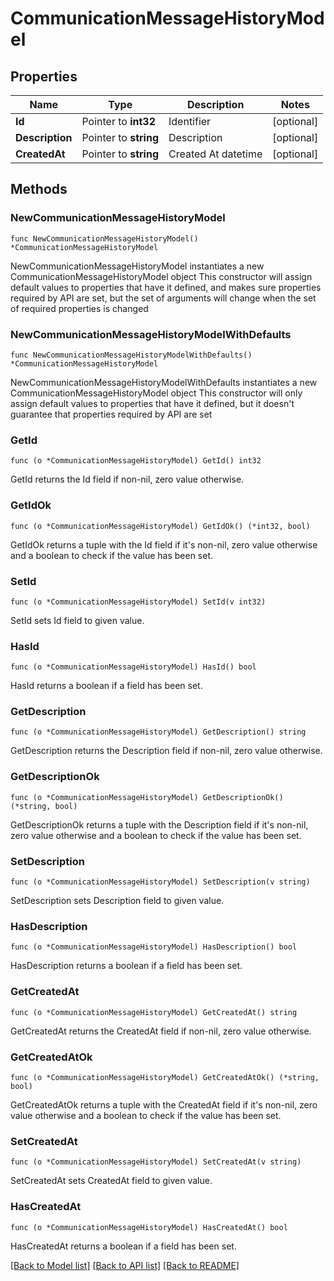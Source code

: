 # CommunicationMessageHistoryModel

## Properties

Name | Type | Description | Notes
------------ | ------------- | ------------- | -------------
**Id** | Pointer to **int32** | Identifier | [optional] 
**Description** | Pointer to **string** | Description | [optional] 
**CreatedAt** | Pointer to **string** | Created At datetime | [optional] 

## Methods

### NewCommunicationMessageHistoryModel

`func NewCommunicationMessageHistoryModel() *CommunicationMessageHistoryModel`

NewCommunicationMessageHistoryModel instantiates a new CommunicationMessageHistoryModel object
This constructor will assign default values to properties that have it defined,
and makes sure properties required by API are set, but the set of arguments
will change when the set of required properties is changed

### NewCommunicationMessageHistoryModelWithDefaults

`func NewCommunicationMessageHistoryModelWithDefaults() *CommunicationMessageHistoryModel`

NewCommunicationMessageHistoryModelWithDefaults instantiates a new CommunicationMessageHistoryModel object
This constructor will only assign default values to properties that have it defined,
but it doesn't guarantee that properties required by API are set

### GetId

`func (o *CommunicationMessageHistoryModel) GetId() int32`

GetId returns the Id field if non-nil, zero value otherwise.

### GetIdOk

`func (o *CommunicationMessageHistoryModel) GetIdOk() (*int32, bool)`

GetIdOk returns a tuple with the Id field if it's non-nil, zero value otherwise
and a boolean to check if the value has been set.

### SetId

`func (o *CommunicationMessageHistoryModel) SetId(v int32)`

SetId sets Id field to given value.

### HasId

`func (o *CommunicationMessageHistoryModel) HasId() bool`

HasId returns a boolean if a field has been set.

### GetDescription

`func (o *CommunicationMessageHistoryModel) GetDescription() string`

GetDescription returns the Description field if non-nil, zero value otherwise.

### GetDescriptionOk

`func (o *CommunicationMessageHistoryModel) GetDescriptionOk() (*string, bool)`

GetDescriptionOk returns a tuple with the Description field if it's non-nil, zero value otherwise
and a boolean to check if the value has been set.

### SetDescription

`func (o *CommunicationMessageHistoryModel) SetDescription(v string)`

SetDescription sets Description field to given value.

### HasDescription

`func (o *CommunicationMessageHistoryModel) HasDescription() bool`

HasDescription returns a boolean if a field has been set.

### GetCreatedAt

`func (o *CommunicationMessageHistoryModel) GetCreatedAt() string`

GetCreatedAt returns the CreatedAt field if non-nil, zero value otherwise.

### GetCreatedAtOk

`func (o *CommunicationMessageHistoryModel) GetCreatedAtOk() (*string, bool)`

GetCreatedAtOk returns a tuple with the CreatedAt field if it's non-nil, zero value otherwise
and a boolean to check if the value has been set.

### SetCreatedAt

`func (o *CommunicationMessageHistoryModel) SetCreatedAt(v string)`

SetCreatedAt sets CreatedAt field to given value.

### HasCreatedAt

`func (o *CommunicationMessageHistoryModel) HasCreatedAt() bool`

HasCreatedAt returns a boolean if a field has been set.


[[Back to Model list]](../README.md#documentation-for-models) [[Back to API list]](../README.md#documentation-for-api-endpoints) [[Back to README]](../README.md)


